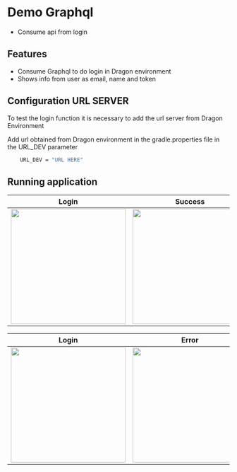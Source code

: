 # Demo Graphql
- Consume api from login 

## Features

- Consume Graphql to do login in Dragon environment
- Shows info from user as email, name and token

## Configuration URL SERVER


To test the login function it is necessary to add the url server from Dragon Environment


Add url obtained from Dragon environment in the gradle.properties file in the URL_DEV parameter

```sh
    URL_DEV = "URL HERE"
```

## Running application

| Login | Success 
| --- |---|
|<img src="https://user-images.githubusercontent.com/111458421/186711334-07e9d6ab-7f39-4b32-854c-0ba95c3a3577.png " width="260">|<img src="https://user-images.githubusercontent.com/111458421/186712400-5eec491a-6f0f-422f-9a37-4797d4360736.jpeg" width="260">|

| Login | Error 
| --- |---|
|<img src="https://user-images.githubusercontent.com/111458421/186712547-d5b5f5af-d1c8-4312-a382-a6f1a4c9f444.jpeg" width="260">|<img src="https://user-images.githubusercontent.com/111458421/186712567-87ef4413-f61e-4681-b66d-28c5036aeb39.jpeg" width="260">|

